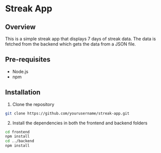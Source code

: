 # Streak App

## Overview
This is a simple streak app that displays 7 days of streak data. The data is fetched from the backend which gets the data from a JSON file.

## Pre-requisites
- Node.js
- npm

## Installation
1. Clone the repository
```bash
git clone https://github.com/yourusername/streak-app.git
```
2. Install the dependencies in both the frontend and backend folders
```bash
cd frontend
npm install
cd ../backend
npm install
```



